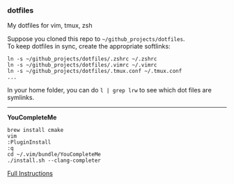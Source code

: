 ### dotfiles

My dotfiles for vim, tmux, zsh

Suppose you cloned this repo to `~/github_projects/dotfiles`.    
To keep dotfiles in sync, create the appropriate softlinks:

````
ln -s ~/github_projects/dotfiles/.zshrc ~/.zshrc
ln -s ~/github_projects/dotfiles/.vimrc ~/.vimrc
ln -s ~/github_projects/dotfiles/.tmux.conf ~/.tmux.conf
...
````

In your home folder, you can do `l | grep lrw` to see which dot files are symlinks.

----

**YouCompleteMe**   
````
brew install cmake 
vim
:PluginInstall
:q
cd ~/.vim/bundle/YouCompleteMe
./install.sh --clang-completer
````
[Full Instructions](https://github.com/Valloric/YouCompleteMe)
